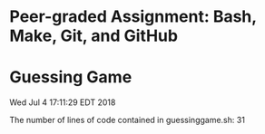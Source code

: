 # Peer-graded Assignment: Bash, Make, Git, and GitHub
# Guessing Game
 
Wed Jul  4 17:11:29 EDT 2018
 
The number of lines of code contained in guessinggame.sh:
31
